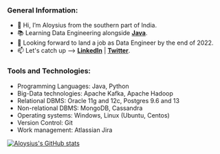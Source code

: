 ### General Information:

- :wave: Hi, I’m Aloysius from the southern part of India.
- :books: Learning Data Engineering alongside [**Java**](https://www.oracle.com/in/java/).
- :briefcase: Looking forward to land a job as Data Engineer by the end of 2022.
- :mailbox: Let's catch up --> [**LinkedIn**](https://www.linkedin.com/in/aloysius-vidhun-mon) | [**Twitter**](https://twitter.com/aloysius_05).


### Tools and Technologies:

- Programming Languages: Java, Python
- Big-Data technologies: Apache Kafka, Apache Hadoop
- Relational DBMS: Oracle 11g and 12c, Postgres 9.6 and 13
- Non-relational DBMS: MongoDB, Cassandra
- Operating systems: Windows, Linux (Ubuntu, Centos)
- Version Control: Git
- Work management: Atlassian Jira

[![Aloysius's GitHub stats](https://github-readme-stats.vercel.app/api?username=Trojan0101&hide=contribs,prs&theme=radical)](https://github.com/Trojan0101)

<!---
Trojan0101/Trojan0101 is a ✨ special ✨ repository because its `README.md` (this file) appears on your GitHub profile.
You can click the Preview link to take a look at your changes.
--->
